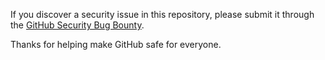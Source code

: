 If you discover a security issue in this repository, please submit it through the [GitHub Security Bug Bounty](https://hackerone.com/github).

Thanks for helping make GitHub safe for everyone.
